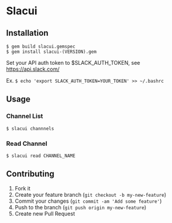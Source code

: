 # Slacui

## Installation

    $ gem build slacui.gemspec
    $ gem install slacui-(VERSION).gem

Set your API auth token to $SLACK_AUTH_TOKEN, see https://api.slack.com/

Ex. `$ echo 'export SLACK_AUTH_TOKEN=YOUR_TOKEN' >> ~/.bashrc`

## Usage

### Channel List

    $ slacui channnels

### Read Channel

    $ slacui read CHANNEL_NAME

## Contributing

1. Fork it
2. Create your feature branch (`git checkout -b my-new-feature`)
3. Commit your changes (`git commit -am 'Add some feature'`)
4. Push to the branch (`git push origin my-new-feature`)
5. Create new Pull Request
